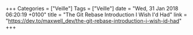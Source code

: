 +++
Categories = ["Veille"]
Tags = ["Veille"]
date = "Wed, 31 Jan 2018 06:20:19 +0100"
title = "The Git Rebase Introduction I Wish I'd Had"
link = "https://dev.to/maxwell_dev/the-git-rebase-introduction-i-wish-id-had"
+++
